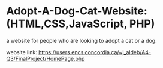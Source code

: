 # Adopt-A-Dog-Cat-Website: (HTML,CSS,JavaScript, PHP)
a website for people who are looking to adopt a cat or a dog.

website link:
https://users.encs.concordia.ca/~j_aldeb/A4-Q3/FinalProject/HomePage.php

